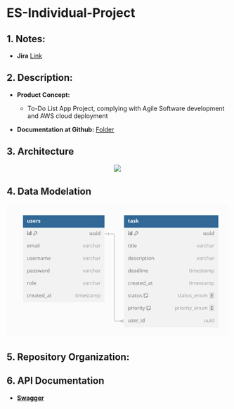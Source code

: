 # ES-Individual-Project

## 1. Notes:
* **Jira** [Link](https://es-ip-2425.atlassian.net/jira/software/projects/EIT/boards/2/backlog)

## 2. Description:
- **Product Concept:**
    - To-Do List App Project, complying with Agile Software development and AWS cloud deployment

- **Documentation at Github:** [Folder](https://github.com/)

## 3. Architecture

<p align="center">
  <img  src="https://github.com/">
</p>

## 4. Data Modelation

<p align="center">
  <img  src="./docs/data_model.png">
</p>

## 5. Repository Organization:

## 6. API Documentation

- [**Swagger**]()